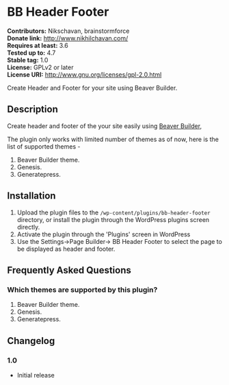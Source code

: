 # BB Header Footer #
**Contributors:** Nikschavan, brainstormforce  
**Donate link:** http://www.nikhilchavan.com/  
**Requires at least:** 3.6  
**Tested up to:** 4.7  
**Stable tag:** 1.0  
**License:** GPLv2 or later  
**License URI:** http://www.gnu.org/licenses/gpl-2.0.html  

Create Header and Footer for your site using Beaver Builder.

## Description ##

Create header and footer of the your site easily using [Beaver Builder](hhttps://www.wpbeaverbuilder.com/ "Beaver Builder"),

The plugin only works with limited number of themes as of now, here is the list of supported themes - 

1. Beaver Builder theme.
2. Genesis.
3. Generatepress.

## Installation ##

1. Upload the plugin files to the `/wp-content/plugins/bb-header-footer` directory, or install the plugin through the WordPress plugins screen directly.
1. Activate the plugin through the 'Plugins' screen in WordPress
1. Use the Settings->Page Builder-> BB Header Footer to select the page to be displayed as header and footer.


## Frequently Asked Questions ##

### Which themes are supported by this plugin? ###

1. Beaver Builder theme.
2. Genesis.
3. Generatepress.

## Changelog ##

### 1.0 ###
- Initial release

